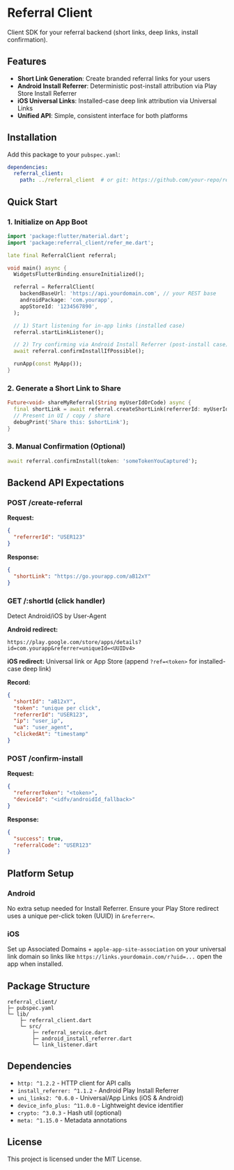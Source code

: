 # Referral Client

Client SDK for your referral backend (short links, deep links, install confirmation).

## Features

- **Short Link Generation**: Create branded referral links for your users
- **Android Install Referrer**: Deterministic post-install attribution via Play Store Install Referrer
- **iOS Universal Links**: Installed-case deep link attribution via Universal Links
- **Unified API**: Simple, consistent interface for both platforms

## Installation

Add this package to your `pubspec.yaml`:

```yaml
dependencies:
  referral_client:
    path: ../referral_client  # or git: https://github.com/your-repo/referral_client
```

## Quick Start

### 1. Initialize on App Boot

```dart
import 'package:flutter/material.dart';
import 'package:referral_client/refer_me.dart';

late final ReferralClient referral;

void main() async {
  WidgetsFlutterBinding.ensureInitialized();

  referral = ReferralClient(
    backendBaseUrl: 'https://api.yourdomain.com', // your REST base
    androidPackage: 'com.yourapp',
    appStoreId: '1234567890',
  );

  // 1) Start listening for in-app links (installed case)
  referral.startLinkListener();

  // 2) Try confirming via Android Install Referrer (post-install case)
  await referral.confirmInstallIfPossible();

  runApp(const MyApp());
}
```

### 2. Generate a Short Link to Share

```dart
Future<void> shareMyReferral(String myUserIdOrCode) async {
  final shortLink = await referral.createShortLink(referrerId: myUserIdOrCode);
  // Present in UI / copy / share
  debugPrint('Share this: $shortLink');
}
```

### 3. Manual Confirmation (Optional)

```dart
await referral.confirmInstall(token: 'someTokenYouCaptured');
```

## Backend API Expectations

### POST /create-referral

**Request:**
```json
{
  "referrerId": "USER123"
}
```

**Response:**
```json
{
  "shortLink": "https://go.yourapp.com/aB12xY"
}
```

### GET /:shortId (click handler)

Detect Android/iOS by User-Agent

**Android redirect:**
```
https://play.google.com/store/apps/details?id=com.yourapp&referrer=uniqueId=<UUIDv4>
```

**iOS redirect:**
Universal link or App Store (append `?ref=<token>` for installed-case deep link)

**Record:**
```json
{
  "shortId": "aB12xY",
  "token": "unique per click",
  "referrerId": "USER123",
  "ip": "user_ip",
  "ua": "user_agent",
  "clickedAt": "timestamp"
}
```

### POST /confirm-install

**Request:**
```json
{
  "referrerToken": "<token>",
  "deviceId": "<idfv/androidId_fallback>"
}
```

**Response:**
```json
{
  "success": true,
  "referralCode": "USER123"
}
```

## Platform Setup

### Android

No extra setup needed for Install Referrer. Ensure your Play Store redirect uses a unique per-click token (UUID) in `&referrer=`.

### iOS

Set up Associated Domains + `apple-app-site-association` on your universal link domain so links like `https://links.yourdomain.com/r?uid=...` open the app when installed.

## Package Structure

```
referral_client/
├─ pubspec.yaml
└─ lib/
    ├─ referral_client.dart
    └─ src/
        ├─ referral_service.dart
        ├─ android_install_referrer.dart
        └─ link_listener.dart
```

## Dependencies

- `http: ^1.2.2` - HTTP client for API calls
- `install_referrer: ^1.1.2` - Android Play Install Referrer
- `uni_links2: ^0.6.0` - Universal/App Links (iOS & Android)
- `device_info_plus: ^11.0.0` - Lightweight device identifier
- `crypto: ^3.0.3` - Hash util (optional)
- `meta: ^1.15.0` - Metadata annotations

## License

This project is licensed under the MIT License.
